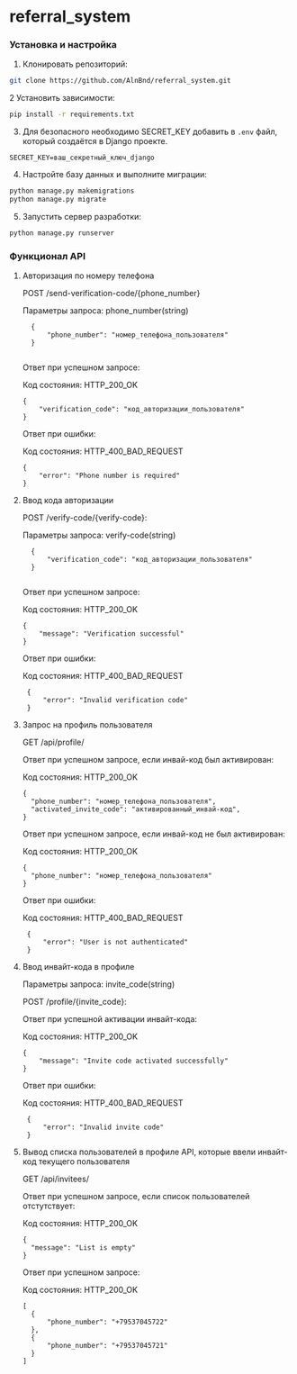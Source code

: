 # referral_system
### Установка и настройка
1. Клонировать репозиторий:
```bash
git clone https://github.com/AlnBnd/referral_system.git
```
2 Установить зависимости:
```bash
pip install -r requirements.txt
```
3. Для безопасного необходимо SECRET_KEY добавить в `.env` файл, который создаётся в Django проекте. 
```
SECRET_KEY=ваш_секретный_ключ_django
```
4. Настройте базу данных и выполните миграции:
```bash
python manage.py makemigrations
python manage.py migrate
```
5. Запустить сервер разработки:
```bash
python manage.py runserver
```
### Функционал API
1. Авторизация по номеру телефона
   
   POST /send-verification-code/{phone_number}
   
   Параметры запроса: phone_number(string)
   
    ```
      {
          "phone_number": "номер_телефона_пользователя"
      }   
     
     ```
  
    Ответ при успешном запросе:
  
    Код состояния: HTTP_200_OK
    
      ```
      {
          "verification_code": "код_авторизации_пользователя"
      }
      ```
    
    Ответ при ошибки:
  
    Код состояния: HTTP_400_BAD_REQUEST
    ```
    {
        "error": "Phone number is required"
    }
    ```
2. Ввод кода авторизации
   
     POST /verify-code/{verify-code}:
     
     Параметры запроса: verify-code(string)
    ```
      {
          "verification_code": "код_авторизации_пользователя"
      }   
     
     ```
    Ответ при успешном запросе:
    
    Код состояния: HTTP_200_OK
      
      ```
      {
          "message": "Verification successful"
      }
      ```
    
    Ответ при ошибки:
  
    Код состояния: HTTP_400_BAD_REQUEST
     ```
      {
          "error": "Invalid verification code"
      }
      ```

4. Запрос на профиль пользователя

   GET /api/profile/
   
    Ответ при успешном запросе, если инвай-код был активирован:
    
    Код состояния: HTTP_200_OK
      
      ```
      {
        "phone_number": "номер_телефона_пользователя",
        "activated_invite_code": "активированный_инвай-код",
      }
      ```
      
    Ответ при успешном запросе, если инвай-код не был активирован:
    
    Код состояния: HTTP_200_OK
      
      ```
      {
        "phone_number": "номер_телефона_пользователя"
      }
      ```
    Ответ при ошибки:
  
    Код состояния: HTTP_400_BAD_REQUEST
   ```
    {
        "error": "User is not authenticated"
    }
    ```   
6. Ввод инвайт-кода в профиле
   
    Параметры запроса: invite_code(string)
   
    POST /profile/{invite_code}:
   
    Ответ при успешной активации инвайт-кода:
    
    Код состояния: HTTP_200_OK
      
      ```
      {
          "message": "Invite code activated successfully"
      }
      ```

    Ответ при ошибки:
  
    Код состояния: HTTP_400_BAD_REQUEST
   ```
    {
        "error": "Invalid invite code"
    }
    ```   
5. Вывод списка пользователей в профиле API, которые ввели инвайт-код текущего пользователя

   GET /api/invitees/

    Ответ при успешном запросе, если список пользователей отстутствует:
    
    Код состояния: HTTP_200_OK
      
      ```
    {
        "message": "List is empty"
    }
      ```
    Ответ при успешном запросе:
    
    Код состояния: HTTP_200_OK
      
      ```
    [
        {
            "phone_number": "+79537045722"
        },
        {
            "phone_number": "+79537045721"
        }
    ]
      ```   
